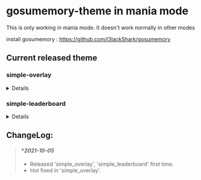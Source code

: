 # gosumemory-theme in mania mode
This is only working in mania mode. It doesn't work normally in other modes

install gosumemory : https://github.com/l3lackShark/gosumemory

## Current released theme

### simple-overlay
<details><summary>Details</summary>
  
  #### normal mode : 
  
>  - possible custom color, custom contents.
>  - size : FHD->520x240,  QHD -> 700x330
>  - screenshot : 
>  
>  ![ezgif com-gif-maker](https://user-images.githubusercontent.com/62880311/136022486-44d7bde7-0683-42fe-a5db-ef5804919994.gif)
>
>  
  #### simple mode : 
  
>  - no custom
>  - size : FHD->280x280,  QHD -> 375x375
>  - screenshot : 
>
>![ezgif com-gif-maker (1)](https://user-images.githubusercontent.com/62880311/136022501-cccd83a6-82f3-4bb8-91e1-459e28327c70.gif)
>
  #### Features :
>  - This overlay includes a setting program, so you can set it up conveniently.
>  - Support QHD, FHD resolution.
</details>
  
### simple-leaderboard
<details><summary>Details</summary>
  
  #### Screenshot:
  
  ![ezgif com-gif-maker (2)](https://user-images.githubusercontent.com/62880311/136027869-3c7f2a62-c73f-446e-963f-0e7034ae5ae8.gif)

  #### Features : 
> - It predicts the score in real-time and shows the real-time ranking.
> - 2 themes, including and without profile photos.
> - When beatmap is pending state(without global ranking), it shows the local ranking automatically.
  
  #### Not Support :
> - ScoreV2 mod and Not Submited & deleted maps.
> - Some other maps don't work for unknown reasons.
</details>

## ChangeLog:
> #### **2021-10-05*
> - Released 'simple_overlay', 'simple_leaderboard' first time.
> - Hot fixed in 'simple_overlay'.
